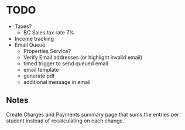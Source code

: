 # TODO

- Taxes?
  - BC Sales tax rate 7%
- Income tracking
- Email Queue
  - Properties Service?
  - Verify Email addresses (or highlight invalid email)
  - timed trigger to send queued email
  - email template
  - generate pdf
  - additional message in email

## Notes

Create Charges and Payments summary page that sums the entries per student instead of recalculating on each change.
